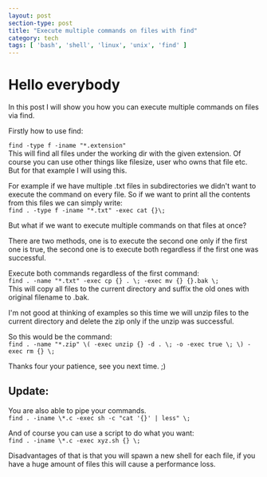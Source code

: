 ```yaml
---
layout: post
section-type: post
title: "Execute multiple commands on files with find"
category: tech
tags: [ 'bash', 'shell', 'linux', 'unix', 'find' ]
---
```


# Hello everybody

In this post I will show you how you can execute multiple commands on files via find.

Firstly how to use find:

`find -type f -iname "*.extension"`  
This will find all files under the working dir with the given extension. Of course you can use other things like filesize, user who owns that file etc. But for that example I will using this.

For example if we have multiple .txt files in subdirectories we didn't want to execute the command on every file.
So if we want to print all the contents from this files we can simply write:  
`find . -type f -iname "*.txt" -exec cat {}\;`

But what if we want to execute multiple commands on that files at once?

There are two methods, one is to execute the second one only if the first one is true, the second one is to execute both regardless if the first one was successful.

Execute both commands regardless of the first command:  
`find . -name "*.txt" -exec cp {} . \; -exec mv {} {}.bak \;`  
This will copy all files to the current directory and suffix the old ones with original filename to .bak.

I'm not good at thinking of examples so this time we will unzip files to the current directory and delete the zip only if the unzip was successful.

So this would be the command:  
`find . -name "*.zip" \( -exec unzip {} -d . \; -o -exec true \; \) -exec rm {} \;`

Thanks four your patience, see you next time. ;)

## Update: 
You are also able to pipe your commands.  
`find . -iname \*.c -exec sh -c "cat '{}' | less" \;`

And of course you can use a script to do what you want:  
`find . -iname \*.c -exec xyz.sh {} \;`

Disadvantages of that is that you will spawn a new shell for each file, if you have a huge amount of files this will cause a performance loss.
